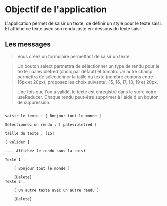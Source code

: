 # Objectif de l'application
L'application permet de saisir un texte, de définir un style pour le texte saisi. Et affiche ce texte avec son rendu juste en-dessous du texte saisi.

## Les messages

>Vous créez un formulaire permettant de saisir un texte.

>Un bouton select permettra de sélectionner un type de rendu pour le texte : palevioletred (choix par défaut) et tomato. Un autre champ permettra de sélectionner la taille du texte (nombre compris entre 15px et 20px), proposez les choix suivants : 15, 16, 17, 18, 19 et 20px.

>Une fois que l'on a validé, le texte est enregistré dans le store votre useReducer. Chaque rendu peut-être supprimer à l'aide d'un bouton de suppression.

```text

saisir le texte : [ Bonjour tout le monde ]

Selectionnez un rendu : [ palevioletred ]

taille du texte : [15]

[ valider ]

---- Affichez le rendu sous la saisi

Texte 1 :

    [ Bonjour tout le monde ]

    [Delete]
Texte 2 :

    [ Un autre texte avec un autre rendu ]

    [Delete]
```